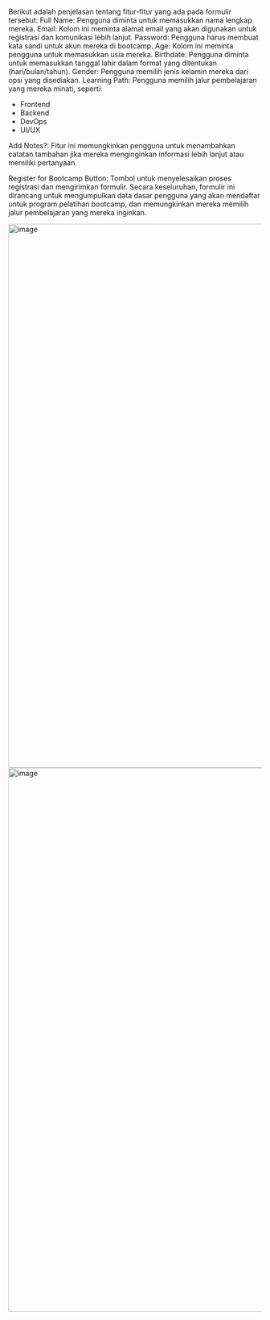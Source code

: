 Berikut adalah penjelasan tentang fitur-fitur yang ada pada formulir tersebut:
Full Name: Pengguna diminta untuk memasukkan nama lengkap mereka.
Email: Kolom ini meminta alamat email yang akan digunakan untuk registrasi dan komunikasi lebih lanjut.
Password: Pengguna harus membuat kata sandi untuk akun mereka di bootcamp.
Age: Kolom ini meminta pengguna untuk memasukkan usia mereka.
Birthdate: Pengguna diminta untuk memasukkan tanggal lahir dalam format yang ditentukan (hari/bulan/tahun).
Gender: Pengguna memilih jenis kelamin mereka dari opsi yang disediakan.
Learning Path: Pengguna memilih jalur pembelajaran yang mereka minati, seperti:
- Frontend
- Backend
- DevOps
- UI/UX

Add Notes?: Fitur ini memungkinkan pengguna untuk menambahkan catatan tambahan jika mereka menginginkan informasi lebih lanjut atau memiliki pertanyaan.

Register for Bootcamp Button: Tombol untuk menyelesaikan proses registrasi dan mengirimkan formulir. Secara keseluruhan, formulir ini dirancang untuk mengumpulkan data dasar pengguna yang akan mendaftar untuk program pelatihan bootcamp, dan memungkinkan mereka memilih jalur pembelajaran yang mereka inginkan.

<img width="1920" height="1080" alt="image" src="https://github.com/user-attachments/assets/27442327-df4c-4145-90e3-681c9a892021" />
<img width="1920" height="1080" alt="image" src="https://github.com/user-attachments/assets/97e0744f-b202-4a55-8233-1172388dd249" />

